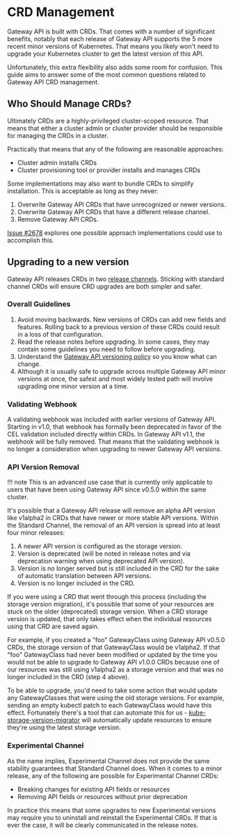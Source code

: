 # CRD Management

Gateway API is built with CRDs. That comes with a number of significant
benefits, notably that each release of Gateway API supports the 5 more recent
minor versions of Kubernetes. That means you likely won't need to upgrade your
Kubernetes cluster to get the latest version of this API.

Unfortunately, this extra flexibility also adds some room for confusion. This
guide aims to answer some of the most common questions related to Gateway API
CRD management.

## Who Should Manage CRDs?

Ultimately CRDs are a highly-privileged cluster-scoped resource. That means that
either a cluster admin or cluster provider should be responsible for managing
the CRDs in a cluster.

Practically that means that any of the following are reasonable approaches:

* Cluster admin installs CRDs
* Cluster provisioning tool or provider installs and manages CRDs

Some implementations may also want to bundle CRDs to simplify installation. This
is acceptable as long as they never:

1. Overwrite Gateway API CRDs that have unrecognized or newer versions.
1. Overwrite Gateway API CRDs that have a different release channel.
1. Remove Gateway API CRDs.

[Issue #2678](https://github.com/kubernetes-sigs/gateway-api/issues/2678)
explores one possible approach implementations could use to accomplish this.

## Upgrading to a new version

Gateway API releases CRDs in two [release
channels](../concepts/versioning.md#release-channels).
Sticking with standard channel CRDs will ensure CRD upgrades are both simpler
and safer.

### Overall Guidelines

1. Avoid moving backwards. New versions of CRDs can add new fields and features.
   Rolling back to a previous version of these CRDs could result in a loss of
   that configuration.
1. Read the release notes before upgrading. In some cases, they may contain some
   guidelines you need to follow before upgrading.
1. Understand the [Gateway API versioning policy](../concepts/versioning.md) so you
   know what can change.
1. Although it is usually safe to upgrade across multiple Gateway API minor
   versions at once, the safest and most widely tested path will involve
   upgrading one minor version at a time.

### Validating Webhook

A validating webhook was included with earlier versions of Gateway API. Starting
in v1.0, that webhook has formally been deprecated in favor of the CEL
validation included directly within CRDs. In Gateway API v1.1, the webhook will
be fully removed. That means that the validating webhook is no longer a
consideration when upgrading to newer Gateway API versions.

### API Version Removal

!!! note
    This is an advanced use case that is currently only applicable to users that
    have been using Gateway API since v0.5.0 within the same cluster.

It's possible that a Gateway API release will remove an alpha API version like
v1alpha2 in CRDs that have newer or more stable API versions. Within the
Standard Channel, the removal of an API version is spread into at least four
minor releases:

1. A newer API version is configured as the storage version.
1. Version is deprecated (will be noted in release notes and via deprecation
   warning when using deprecated API version).
1. Version is no longer served but is still included in the CRD for the sake
   of automatic translation between API versions.
1. Version is no longer included in the CRD.

If you were using a CRD that went through this process (including the storage
version migration), it's possible that some of your resources are stuck on the
older (deprecated) storage version. When a CRD storage version is updated, that
only takes effect when the individual resources using that CRD are saved again.

For example, if you created a "foo" GatewayClass using Gateway API v0.5.0 CRDs,
the storage version of that GatewayClass would be v1alpha2. If that "foo"
GatewayClass had never been modified or updated by the time you would not be
able to upgrade to Gateway API v1.0.0 CRDs because one of our resources was
still using v1alpha2 as a storage version and that was no longer included in the
CRD (step 4 above).

To be able to upgrade, you'd need to take some action that would update any
GatewayClasses that were using the old storage versions. For example, sending
an empty kubectl patch to each GatewayClass would have this effect. Fortunately
there's a tool that can automate this for us -
[kube-storage-version-migrator](https://github.com/kubernetes-sigs/kube-storage-version-migrator)
will automatically update resources to ensure they're using the latest storage
version.

### Experimental Channel

As the name implies, Experimental Channel does not provide the same stability
guarantees that Standard Channel does. When it comes to a minor release, any of
the following are possible for Experimental Channel CRDs:

* Breaking changes for existing API fields or resources
* Removing API fields or resources without prior deprecation

In practice this means that some upgrades to new Experimental versions may
require you to uninstall and reinstall the Experimental CRDs. If that is ever
the case, it will be clearly communicated in the release notes.

